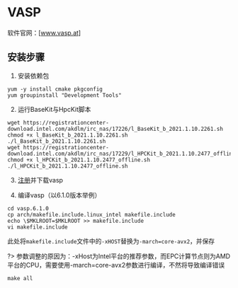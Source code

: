 # VASP

软件官网：[www.vasp.at]

## 安装步骤

1. 安装依赖包

```
yum -y install cmake pkgconfig
yum groupinstall "Development Tools"
```
2. 运行BaseKit与HpcKit脚本

```
wget https://registrationcenter-download.intel.com/akdlm/irc_nas/17226/l_BaseKit_b_2021.1.10.2261.sh
chmod +x l_BaseKit_b_2021.1.10.2261.sh
./l_BaseKit_b_2021.1.10.2261.sh
wget https://registrationcenter-download.intel.com/akdlm/irc_nas/17229/l_HPCKit_b_2021.1.10.2477_offline.sh 
chmod +x l_HPCKit_b_2021.1.10.2477_offline.sh 
./l_HPCKit_b_2021.1.10.2477_offline.sh 
```

3. [注册](https://www.vasp.at/registration_form/)并下载vasp
 
4. 编译vasp（以6.1.0版本举例）

```
cd vasp.6.1.0
cp arch/makefile.include.linux_intel makefile.include
echo \$MKLROOT=$MKLROOT >> makefile.include
vi makefile.include
```

此处将`makefile.include`文件中的`-xHOST`替换为`-march=core-avx2`，并保存

?> 参数调整的原因为：-xHost为Intel平台的推荐参数，而EPC计算节点则为AMD平台的CPU，需要使用-march=core-avx2参数进行编译，不然将导致编译错误

```
make all
```
